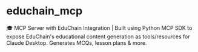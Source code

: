 # educhain_mcp
🎓 MCP Server with EduChain Integration | Built using Python MCP SDK to expose EduChain's educational content generation as tools/resources for Claude Desktop. Generates MCQs, lesson plans &amp; more.
